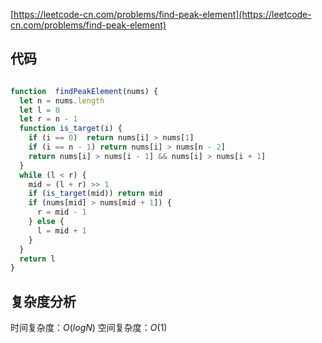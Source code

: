 [https://leetcode-cn.com/problems/find-peak-element](https://leetcode-cn.com/problems/find-peak-element)

## 代码
```js

function  findPeakElement(nums) {
  let n = nums.length
  let l = 0
  let r = n - 1
  function is_target(i) {
    if (i == 0)  return nums[i] > nums[1]
    if (i == n - 1) return nums[i] > nums[n - 2]
    return nums[i] > nums[i - 1] && nums[i] > nums[i + 1]
  }
  while (l < r) {
    mid = (l + r) >> 1
    if (is_target(mid)) return mid
    if (nums[mid] > nums[mid + 1]) {
      r = mid - 1
    } else {
      l = mid + 1
    }      
  }
  return l
}

```

## 复杂度分析

时间复杂度：$O(logN)$
空间复杂度：$O(1)$

